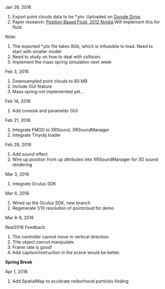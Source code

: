Jan 26, 2016

1. Export point clouds data to be *.pts: Uploaded on [Google Drive]().
2. Paper research: [Position Based Fluid, 2012 Nvidia](http://mmacklin.com/pbf_sig_preprint.pdf) Will implement this for fluid.

Note:

  1. The exported *.pts file takes 8Gb, which is infeasible to load. Need to start with smaller model
  2. Need to study on how to deal with collision. 
  3. Implement the mass spring simulation next week

Feb 3, 2016

1. Downsampled point clouds to 80 MB
2. Include GUI feature
3. Mass spring not implemented yet...

Feb  14, 2016

1. Add console and parameter GUI

Feb 21, 2016

1. Integrate FMOD to XRSound, XRSoundManager
2. Integrate Tinyobj loader


Feb 28, 2016

1. Add sound effect
2. Wire up position front up attributes into XRSoundManager for 3D sound rendering

Mar 3, 2016

1. Integrate Oculus SDK

Mar 6, 2016

1. Wired up the Oculus SDK, new branch
2. Regenerate 1/10 resolution of pointcloud for demo

Mar 8-9, 2016

Real2016 Feedback:

1. The controller cannot move in vertical direction.
2. THe object cannot manipulate.
3. Frame rate is good!
4. Add caption/instruction in the scene would be better.

**Spring Break**

Apr 1, 2016

1. Add SpatialMap to acclerate neiborhood particles finding
